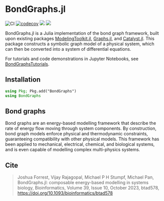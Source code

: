 # BondGraphs.jl

![CI](https://github.com/jedforrest/BondGraphs.jl/actions/workflows/CI.yml/badge.svg)
[![codecov](https://codecov.io/gh/jedforrest/BondGraphs.jl/branch/master/graph/badge.svg)](https://codecov.io/gh/jedforrest/BondGraphs.jl)
[![](https://img.shields.io/badge/docs-stable-blue.svg)](https://jedforrest.github.io/BondGraphs.jl/stable)
[![](https://img.shields.io/badge/docs-dev-blue.svg)](https://jedforrest.github.io/BondGraphs.jl/dev)

BondGraphs.jl is a Julia implementation of the bond graph framework, built upon existing packages [ModelingToolkit.jl](https://github.com/SciML/ModelingToolkit.jl), [Graphs.jl](https://github.com/JuliaGraphs/Graphs.jl), and [Catalyst.jl](https://github.com/SciML/Catalyst.jl). This package constructs a symbolic graph model of a physical system, which can then be converted into a system of differential equations.

For tutorials and code demonstrations in Jupyter Notebooks, see [BondGraphsTutorials](https://github.com/jedforrest/BondGraphsTutorials).

## Installation
```julia
using Pkg; Pkg.add("BondGraphs")
using BondGraphs
```

## Bond graphs
Bond graphs are an energy-based modelling framework that describe the rate of energy flow moving through system components. By construction, bond graph models enforce physical and thermodynamic constraints, guaranteeing compatibility with other physical models. This framework has been applied to mechanical, electrical, chemical, and biological systems, and is even capable of modelling complex multi-physics systems.

## Cite
> Joshua Forrest, Vijay Rajagopal, Michael P H Stumpf, Michael Pan, BondGraphs.jl: composable energy-based modelling in systems biology, Bioinformatics, Volume 39, Issue 10, October 2023, btad578, https://doi.org/10.1093/bioinformatics/btad578
